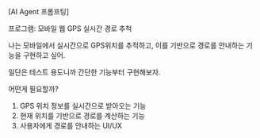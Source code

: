 [AI Agent 프롬프팅]

프로그램: 모바일 웹 GPS 실시간 경로 추척

나는 모바일에서 실시간으로 GPS위치를 추적하고, 이를 기반으로 경로를 안내하는 기능을 구현하고 싶어.

일단은 테스트 용도니까 간단한 기능부터 구현해보자.

어떤게 필요할까?

1. GPS 위치 정보를 실시간으로 받아오는 기능
2. 현재 위치를 기반으로 경로를 계산하는 기능
3. 사용자에게 경로를 안내하는 UI/UX
